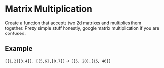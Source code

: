 # Matrix Multiplication

Create a function that accepts two 2d matrixes and multiplies them together. Pretty simple stuff honestly, google matrix multiplication if you are confused. 

## Example

`[[1,2][3,4]], [[5,6],[0,7]]` -> `[[5, 20],[15, 46]]`